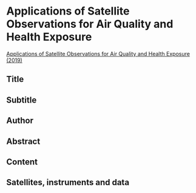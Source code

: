 
# Applications of Satellite Observations for Air Quality and Health Exposure

[Applications of Satellite Observations for Air Quality and Health Exposure (2019)](https://appliedsciences.nasa.gov/join-mission/training/english/arset-applications-satellite-observations-air-quality-and-health)


## Title

## Subtitle

## Author

## Abstract

## Content

## Satellites, instruments and data

